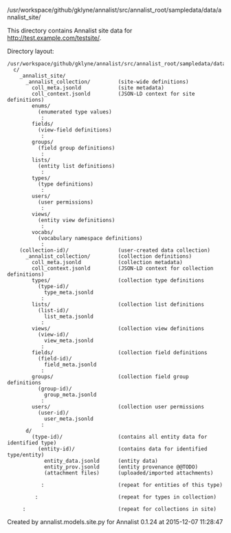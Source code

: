 /usr/workspace/github/gklyne/annalist/src/annalist_root/sampledata/data/annalist_site/

This directory contains Annalist site data for http://test.example.com/testsite/.

Directory layout:

    /usr/workspace/github/gklyne/annalist/src/annalist_root/sampledata/data/annalist_site/
      c/
        _annalist_site/
          _annalist_collection/         (site-wide definitions)
            coll_meta.jsonld            (site metadata)
            coll_context.jsonld         (JSON-LD context for site definitions)
            enums/
              (enumerated type values)
               :
            fields/
              (view-field definitions)
               :
            groups/
              (field group definitions)
               :
            lists/
              (entity list definitions)
               :
            types/
              (type definitions)
               :
            users/
              (user permissions)
               :
            views/
              (entity view definitions)
               :
            vocabs/
              (vocabulary namespace definitions)
               :
        (collection-id)/                (user-created data collection)
          _annalist_collection/         (collection definitions)
            coll_meta.jsonld            (collection metadata)
            coll_context.jsonld         (JSON-LD context for collection definitions)
            types/                      (collection type definitions
              (type-id)/
                type_meta.jsonld
               :
            lists/                      (collection list definitions
              (list-id)/
                list_meta.jsonld
               :
            views/                      (collection view definitions
              (view-id)/
                view_meta.jsonld
               :
            fields/                     (collection field definitions
              (field-id)/
                field_meta.jsonld
               :
            groups/                     (collection field group definitions
              (group-id)/
                group_meta.jsonld
               :
            users/                      (collection user permissions
              (user-id)/
                user_meta.jsonld
               :
          d/
            (type-id)/                  (contains all entity data for identified type)
              (entity-id)/              (contains data for identified type/entity)
                entity_data.jsonld      (entity data)
                entity_prov.jsonld      (entity provenance @@TODO)
                (attachment files)      (uploaded/imported attachments)

               :                        (repeat for entities of this type)

             :                          (repeat for types in collection)

         :                              (repeat for collections in site)

Created by annalist.models.site.py
for Annalist 0.1.24 at 2015-12-07 11:28:47


